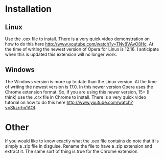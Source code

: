 # Installation
## Linux
Use the .oex file to install. There is a very quick video demonstration on how to do this here http://www.youtube.com/watch?v=TNv8VAvO8Hc. At the time of writing the newest version of Opera for Linux is 12.16. I anticipate when this is updated this extension will no longer work.

## Windows
The Windows version is more up to date than the Linux version. At the time of writing the newest version is 17.0. In this newer version Opera uses the Chrome extension format. So, if you are using this newer version, 15+ (I think) use the .crx file in Chrome to install. There is a very quick video tutorial on how to do this here http://www.youtube.com/watch?v=Skzrrhp1AOI.

# Other
If you would like to know exactly what the .oex file contains do note that it is simply a .zip file in disguise. Rename the file to have a .zip extension and extract it. The same sort of thing is true for the Chrome extension.
